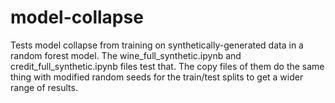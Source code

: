# model-collapse

Tests model collapse from training on synthetically-generated data in a random forest model. 
The wine_full_synthetic.ipynb and credit_full_synthetic.ipynb files test that. 
The copy files of them do the same thing with modified random seeds for the train/test splits to get a wider range of results. 
